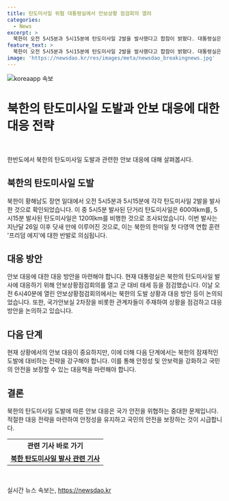 ```yaml
---
title: 탄도미사일 위협 대통령실에서 안보상황 점검회의 열려
categories:
  - News
excerpt: >
  북한이 오전 5시5분과 5시15분에 탄도미사일 2발을 발사했다고 합참이 밝혔다. 대통령실은 안보상황점검회의를 열고 군 대비 태세를 점검했으며, 국가안보실 2차장은 안보상황점검회의를 주재했다. 발사된 단거리 탄도미사일은 600여km를 비행하고, 또 다른 탄도미사일은 120여km를 비행했다. 북한의 탄도미사일 도발은 한미일 연합 훈련 프리덤 에지에 대한 반발로 분석된다.
feature_text: >
  북한이 오전 5시5분과 5시15분에 탄도미사일 2발을 발사했다고 합참이 밝혔다. 대통령실은 안보상황점검회의를 열고 군 대비 태세를 점검했으며, 국가안보실 2차장은 안보상황점검회의를 주재했다. 발사된 단거리 탄도미사일은 600여km를 비행하고, 또 다른 탄도미사일은 120여km를 비행했다. 북한의 탄도미사일 도발은 한미일 연합 훈련 프리덤 에지에 대한 반발로 분석된다.
image: 'https://newsdao.kr/res/images/meta/newsdao_breakingnews.jpg'
---
```


<p><img src="https://newsdao.kr/res/images/meta/newsdao_breakingnews.jpg" alt="koreaapp 속보" /></p>

<h1><b>북한의 탄도미사일 도발과 안보 대응에 대한 대응 전략</b></h1>

<p data-ke-size="size16">&nbsp;</p>

<p>한반도에서 북한의 탄도미사일 도발과 관련한 안보 대응에 대해 살펴봅시다.</p>

<h2 data-ke-size="size26">북한의 탄도미사일 도발</h2>

<p>북한이 황해남도 장연 일대에서 오전 5시5분과 5시15분에 각각 탄도미사일 2발을 발사한 것으로 확인되었습니다. 이 중 5시5분 발사된 단거리 탄도미사일은 600여km를, 5시15분 발사된 탄도미사일은 120여km를 비행한 것으로 조사되었습니다. 이번 발사는 지난달 26일 이후 닷새 만에 이루어진 것으로, 이는 북한의 한미일 첫 다영역 연합 훈련 '프리덤 에지'에 대한 반발로 의심됩니다.</p>

<h2 data-ke-size="size26">대응 방안</h2>

<p>안보 대응에 대한 대응 방안을 마련해야 합니다. 현재 대통령실은 북한의 탄도미사일 발사에 대응하기 위해 안보상황점검회의를 열고 군 대비 태세 등을 점검했습니다. 이날 오전 6시40분에 열린 안보상황점검회의에서는 북한의 도발 상황과 대응 방안 등이 논의되었습니다. 또한, 국가안보실 2차장을 비롯한 관계자들이 주재하여 상황을 점검하고 대응 방안을 논의하고 있습니다.</p>

<h2 data-ke-size="size26">다음 단계</h2>

<p>현재 상황에서의 안보 대응이 중요하지만, 이에 더해 다음 단계에서는 북한의 잠재적인 도발에 대비하는 전략을 강구해야 합니다. 이를 통해 안정성 및 안보력을 강화하고 국민의 안전을 보장할 수 있는 대응책을 마련해야 합니다.</p>

<h2 data-ke-size="size26">결론</h2>

<p>북한의 탄도미사일 도발에 따른 안보 대응은 국가 안전을 위협하는 중대한 문제입니다. 적절한 대응 전략을 마련하여 안정성을 유지하고 국민의 안전을 보장하는 것이 시급합니다.</p>

<table>
    <tbody>
        <tr>
            <td style="text-align: center; height: 17px;"><b>관련 기사 바로 가기</b></td>
        </tr>
        <tr>
            <td style="text-align: center; height: 17px;"><b><a href="https://www.abc.com/news/north-korea-missile-launch">북한 탄도미사일 발사 관련 기사</a></b></td>
        </tr>
    </tbody>
</table>

<p data-ke-size="size16">&nbsp;</p>
실시간 뉴스 속보는, <a href="https://newsdao.kr" rel="dofollow">https://newsdao.kr</a>


